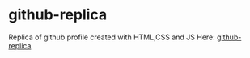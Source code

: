 # github-replica

Replica of github profile created with HTML,CSS and JS Here: [github-replica](https://github-replica-1.netlify.app)
 
